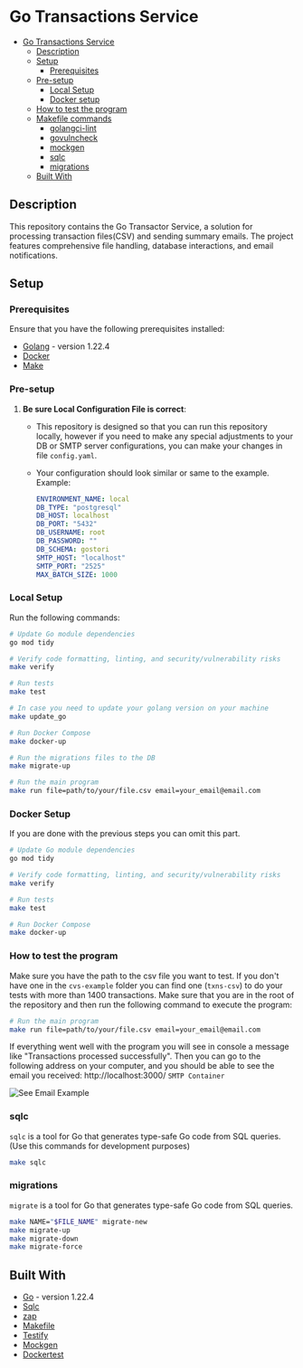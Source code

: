 # **Go Transactions Service**

- [Go Transactions Service](#Go-Transactions-Service)
   - [Description](#Description)
   - [Setup](#setup)
      - [Prerequisites](#prerequisites)
   - [Pre-setup](#pre-setup)
      - [Local Setup](#local-setup)
      - [Docker setup](#docker-setup)
   - [How to test the program](#How-to-test-the-program)
   - [Makefile commands](#makefile-commands)
      - [golangci-lint](#golangci-lint)
      - [govulncheck](#govulncheck)
      - [mockgen](#mockgen)
      - [sqlc](#sqlc)
      - [migrations](#migrations)
   - [Built With](#built-with)

## Description
This repository contains the Go Transactor Service, a solution for processing transaction files(CSV) and sending summary emails. The project features comprehensive file handling, database interactions, and email notifications.
## Setup

### Prerequisites

Ensure that you have the following prerequisites installed:

- [Golang](https://go.dev/) - version 1.22.4
- [Docker](https://docs.docker.com/engine/install/)
- [Make](https://makefiletutorial.com/)

### Pre-setup

1. **Be sure Local Configuration File is correct**:

    - This repository is designed so that you can run this repository locally, however if you need to make any special adjustments to your DB or SMTP server configurations, you can make your changes in file `config.yaml`.
    - Your configuration should look similar or same to the example. Example:

      ```yaml
      ENVIRONMENT_NAME: local
      DB_TYPE: "postgresql"
      DB_HOST: localhost
      DB_PORT: "5432"
      DB_USERNAME: root
      DB_PASSWORD: ""
      DB_SCHEMA: gostori
      SMTP_HOST: "localhost"
      SMTP_PORT: "2525"
      MAX_BATCH_SIZE: 1000
      ```

### Local Setup

Run the following commands:

```bash
# Update Go module dependencies
go mod tidy

# Verify code formatting, linting, and security/vulnerability risks
make verify

# Run tests
make test

# In case you need to update your golang version on your machine
make update_go

# Run Docker Compose
make docker-up

# Run the migrations files to the DB
make migrate-up

# Run the main program
make run file=path/to/your/file.csv email=your_email@email.com
```

### Docker Setup
If you are done with the previous steps you can omit this part.
```bash
# Update Go module dependencies
go mod tidy

# Verify code formatting, linting, and security/vulnerability risks
make verify

# Run tests
make test

# Run Docker Compose
make docker-up
```

### How to test the program
Make sure you have the path to the csv file you want to test.
If you don't have one in the `cvs-example` folder you can find one (`txns-csv`) to do your tests with more than 1400 transactions.
Make sure that you are in the root of the repository and then run the following command to execute the program:

```bash
# Run the main program
make run file=path/to/your/file.csv email=your_email@email.com
```
If everything went well with the program you will see in console a message like "Transactions processed successfully".
Then you can go to the following address on your computer, and you should be able to see the email you received:
http://localhost:3000/ `SMTP Container`

![See Email Example](https://i.imgur.com/Zan7tqv.png)

### sqlc

`sqlc` is a tool for Go that generates type-safe Go code from SQL queries. (Use this commands for development purposes)

```bash
make sqlc
```

### migrations

`migrate` is a tool for Go that generates type-safe Go code from SQL queries.

```bash
make NAME="$FILE_NAME" migrate-new
make migrate-up
make migrate-down
make migrate-force
```

## Built With

- [Go](https://go.dev/) - version 1.22.4
- [Sqlc](https://sqlc.dev/)
- [zap](go.uber.org/zap)
- [Makefile](https://www.gnu.org/software/make/manual/make.html#Introduction)
- [Testify](https://github.com/stretchr/testify)
- [Mockgen](go.uber.org/mock/mockgen)
- [Dockertest](github.com/ory/dockertest)